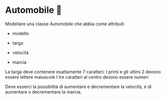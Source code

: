 # Automobile 🚗

Modellare una classe Automobile che abbia come attributi:

- modello

- targa

- velocità

- marcia

La targa deve contenere esattamente 7 caratteri:
I primi e gli ultimi 2 devono essere lettere maiuscole
I tre caratteri al centro devono essere numeri

Deve esserci la possibilità di aumentare e decrementare la velocità,
e di aumentare o decrementare la marcia.
